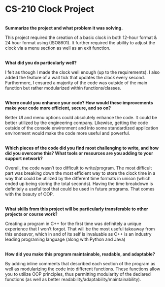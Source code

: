 # CS-210 Clock Project
<br><b>Summarize the project and what problem it was solving.</b></br>

This project required the creation of a basic clock in both 12-hour format & 24 hour format using (ISO8601). It further required the ability to adjust the clock via a menu section as well as an exit function.

<br><b>What did you do particularly well?</b></br>

I felt as though I made the clock well enough (up to the requirements). I also added the feature of a wait tick that updates the clock every second. Furthermore, I ensured a majority of the code was outside of the main function but rather modularized within functions/classes.

<br><b>Where could you enhance your code? How would these improvements make your code more efficient, secure, and so on?</b></br>

Better UI and menu options could absolutely enhance the code. It could be better utilized by the engineering company. Likewise, getting the code outside of the console environment and into some standardized application environment would make the code more useful and powerful.

<br><b>Which pieces of the code did you find most challenging to write, and how did you overcome this? What tools or resources are 
 you adding to your support network?</b></br>
 
Overall, the code wasn’t too difficult to write/program. The most difficult part was breaking down the most efficient way to store the clock time in a way that could be utilized by the different time formats in unison (which ended up being storing the total seconds). Having the time breakdown is definitely a useful tool that could be used in future programs. That comes with the beauty of OOP.
 
<br><b>What skills from this project will be particularly transferable to other projects or course work?</b></br>

Creating a program in C++ for the first time was definitely a unique experience that I won’t forgot. That will be the most useful takeaway from this endeavor, which in and of its self is invaluable as C++ is an industry leading programing language (along with Python and Java)

<br><b>How did you make this program maintainable, readable, and adaptable?</b></br>

By adding inline comments that described each section of the program as well as modularizing the code into different functions. These functions allow you to utilize OOP principles, thus permitting modularity of the declared functions (as well as better readability/adaptability/maintainability).

